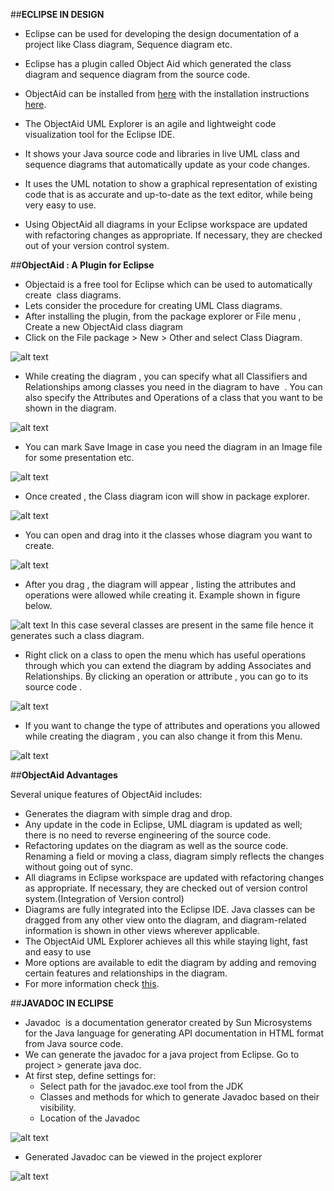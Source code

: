 ##**ECLIPSE IN DESIGN**

- Eclipse can be used for developing the design documentation of a project like Class diagram, Sequence diagram etc.
- Eclipse has a plugin called Object Aid which generated the class diagram and sequence diagram from the source code.
- ObjectAid can be installed from [here](http://www.objectaid.net/update) with the installation instructions [here](http://objectaid.com/installation).
- The ObjectAid UML Explorer is an agile and lightweight code visualization tool for the Eclipse IDE.

- It shows your Java source code and libraries in live UML class and sequence diagrams that automatically update as your code changes. 
- It uses the UML notation to show a graphical representation of existing code that is as accurate and up-to-date as the text editor, while being very easy to use.
- Using ObjectAid all diagrams in your Eclipse workspace are updated with refactoring changes as appropriate. If necessary, they are checked out of your version control system.

##**ObjectAid : A Plugin for Eclipse**

- Objectaid is a free tool for Eclipse which can be used to automatically create  class diagrams.
- Lets consider the procedure for creating UML Class diagrams.
- After installing the plugin, from the package explorer or File menu , Create a new ObjectAid class diagram
- Click on the File package >  New > Other and select Class Diagram.

![alt text](https://github.com/pkdevaraj/Software-Engineering-Presentations/blob/master/images/img33.png "Design1")

- While creating the diagram , you can specify what all Classifiers and Relationships among classes you need in the diagram to have  . You can also specify the Attributes and Operations of a class that you want to be shown in the diagram.

![alt text](https://github.com/pkdevaraj/Software-Engineering-Presentations/blob/master/images/img35.png "Design1")
- You can mark Save Image in case you need the diagram in an Image file for some presentation etc.

![alt text](https://github.com/pkdevaraj/Software-Engineering-Presentations/blob/master/images/img34.png "Design2")
- Once created , the Class diagram icon will show in package explorer.

![alt text](https://github.com/pkdevaraj/Software-Engineering-Presentations/blob/master/images/img36.png "Design3")

- You can open and drag into it the classes whose diagram you want to create.

![alt text](https://github.com/pkdevaraj/Software-Engineering-Presentations/blob/master/images/img37.png "Design4")
- After you drag , the diagram will appear , listing the attributes and operations were allowed while creating it. Example shown in figure below.

![alt text](https://github.com/pkdevaraj/Software-Engineering-Presentations/blob/master/images/img38.gif "Design5")
In this case several classes are present in the same file hence it generates such a class diagram.
- Right click on a class to open the menu which has useful operations through which you can extend the diagram by adding Associates and Relationships. By clicking an operation or attribute , you can go to its source code .

![alt text](https://github.com/pkdevaraj/Software-Engineering-Presentations/blob/master/images/img39.png "Design6")

- If you want to change the type of attributes and operations you allowed while creating the diagram , you can also change it from this Menu.

![alt text](https://github.com/pkdevaraj/Software-Engineering-Presentations/blob/master/images/img40.png "Design7")

##**ObjectAid Advantages**

Several unique features of ObjectAid includes:
  - Generates the diagram with simple drag and drop.
  - Any update in the code in Eclipse, UML diagram is updated as well; there is no need to reverse engineering of the source code.
  - Refactoring updates on the diagram as well as the source code. Renaming a field or moving a class, diagram simply reflects the changes without going out of sync.
  - All diagrams in Eclipse workspace are updated with refactoring changes as appropriate. If necessary, they are checked out of version control system.(Integration of Version control)
  - Diagrams are fully integrated into the Eclipse IDE. Java classes can be dragged from any other view onto the diagram, and diagram-related information is shown in other views wherever applicable.
  - The ObjectAid UML Explorer achieves all this while staying light, fast and easy to use
  - More options are available to edit the diagram by adding and removing certain features and relationships in the diagram.
  - For more information check [this](http://objectaid.com/).

##**JAVADOC IN ECLIPSE**
- Javadoc  is a documentation generator created by Sun Microsystems for the Java language for generating API documentation in HTML format from Java source code.
- We can generate the javadoc for a java project from Eclipse. Go to project > generate java doc.
- At first step, define settings for:
   - Select path for the javadoc.exe tool from the JDK
   - Classes and methods for which to generate Javadoc based on their visibility.
   - Location of the Javadoc

![alt text](https://github.com/pkdevaraj/Software-Engineering-Presentations/blob/master/images/img42.png "Design8")

- Generated Javadoc can be viewed in the project explorer

![alt text](https://github.com/pkdevaraj/Software-Engineering-Presentations/blob/master/images/img41.png "Design9")
